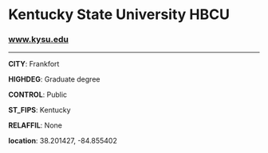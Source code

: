 # Kentucky State University HBCU
### www.kysu.edu
---
**CITY**: Frankfort

**HIGHDEG**: Graduate degree

**CONTROL**: Public

**ST_FIPS**: Kentucky

**RELAFFIL**: None

**location**: 38.201427, -84.855402